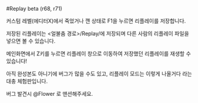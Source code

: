 #Replay beta (r68, r71)

커스텀 레벨(에디터X)에서 죽었거나 깬 상태로 F1을 누르면 리플레이를 저장합니다.

저장된 리플레이는 <얼불춤 경로>/Replay/에 저장되며 다른 사람의 리플레이 파일을 넣으면 볼 수 있습니다.

메인화면에서 Z키를 누르면 리플레이 창으로 이동하여 저장했던 리플레이를 재생할 수 있습니다!

아직 완성본도 아니기에 버그가 많을 수도 있고, 리플레이 모드는 이렇게 나올거다 라는 대충 체험판입니다.

버그 발견시 @Flower 로 맨션해주세요.
